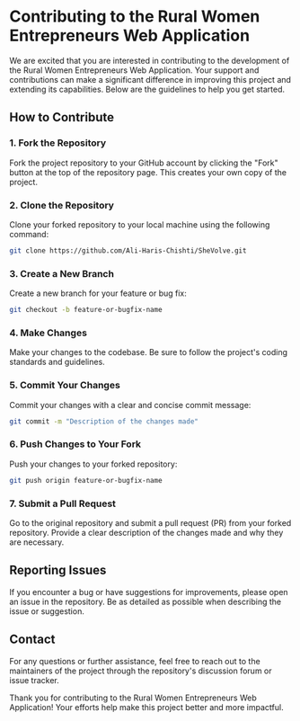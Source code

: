 # Contributing to the Rural Women Entrepreneurs Web Application

We are excited that you are interested in contributing to the development of the Rural Women Entrepreneurs Web Application. Your support and contributions can make a significant difference in improving this project and extending its capabilities. Below are the guidelines to help you get started.

## How to Contribute

### 1. Fork the Repository
Fork the project repository to your GitHub account by clicking the "Fork" button at the top of the repository page. This creates your own copy of the project.

### 2. Clone the Repository
Clone your forked repository to your local machine using the following command:
```bash
git clone https://github.com/Ali-Haris-Chishti/SheVolve.git
```

### 3. Create a New Branch
Create a new branch for your feature or bug fix:
```bash
git checkout -b feature-or-bugfix-name
```

### 4. Make Changes
Make your changes to the codebase. Be sure to follow the project's coding standards and guidelines.

### 5. Commit Your Changes
Commit your changes with a clear and concise commit message:
```bash
git commit -m "Description of the changes made"
```

### 6. Push Changes to Your Fork
Push your changes to your forked repository:
```bash
git push origin feature-or-bugfix-name
```

### 7. Submit a Pull Request
Go to the original repository and submit a pull request (PR) from your forked repository. Provide a clear description of the changes made and why they are necessary.

## Reporting Issues
If you encounter a bug or have suggestions for improvements, please open an issue in the repository. Be as detailed as possible when describing the issue or suggestion.

## Contact
For any questions or further assistance, feel free to reach out to the maintainers of the project through the repository's discussion forum or issue tracker.

Thank you for contributing to the Rural Women Entrepreneurs Web Application! Your efforts help make this project better and more impactful.

